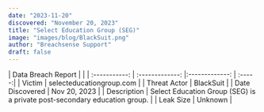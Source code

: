 ```yaml
---
date: "2023-11-20"
discovered: "November 20, 2023"
title: "Select Education Group (SEG)"
image: "images/blog/BlackSuit.png"
author: "Breachsense Support"
draft: false
---
```


| Data Breach Report           |              | 
| :-----------: | :-------------:     |:-------------:    | :-----:|
| Victim      | selecteducationgroup.com      | 
| Threat Actor      | BlackSuit      | 
| Date Discovered      | Nov 20, 2023      | 
| Description      | Select Education Group (SEG) is a private post-secondary education group.      | 
| Leak Size      | Unknown      | 

